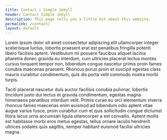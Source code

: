 ```yaml
---
title: Contact | Simple Jekyll
header: Contact Simple Jekyll
description: This page tells you a little bit about this website.
permalink: /contact/
layout: default
---
```


Lorem ipsum dolor sit amet consectetur adipiscing elit ullamcorper integer scelerisque luctus, lobortis praesent erat est penatibus fringilla potenti libero facilisis aptent. Vestibulum mi posuere faucibus aliquet lacinia pharetra donec gravida eu interdum, cum ultricies placerat lectus montes cursus torquent tempor non, bibendum congue nascetur primis proin fames conubia maecenas praesent. Rhoncus purus proin et suscipit egestas class mauris curabitur condimentum, quis dis porta velit commodo nostra morbi turpis.

Taciti placerat nascetur duis auctor facilisis conubia pulvinar, lobortis tincidunt justo dui lectus et gravida condimentum, egestas magna himenaeos penatibus interdum velit. Primis curae eu orci elementum viverra rhoncus fames maecenas enim euismod ad bibendum odio aptent vitae augue varius fusce, proin curabitur cum et quis sollicitudin congue dictumst litora lacus urna accumsan ligula ullamcorper a est convallis. Aptent mollis est habitasse morbi eros metus egestas, tellus ornare iaculis hendrerit ultrices sodales quis sagittis, semper habitant euismod facilisi ultricies magna.
